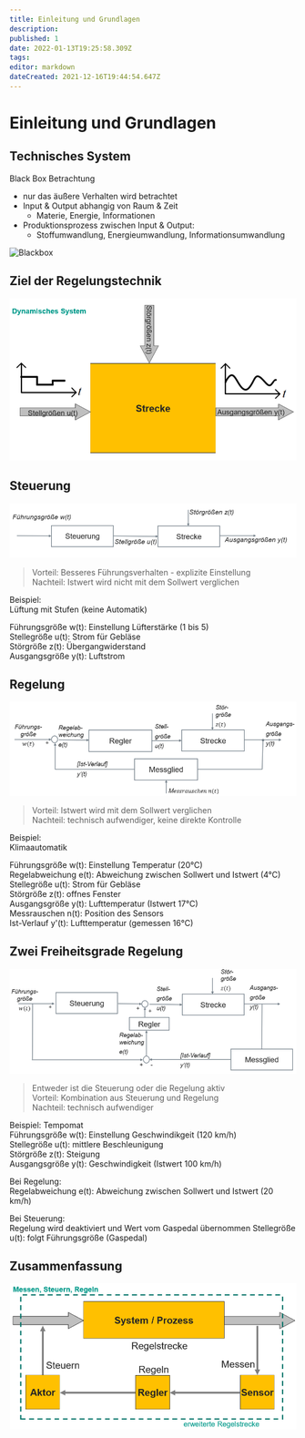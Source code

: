 ```yaml
---
title: Einleitung und Grundlagen
description: 
published: 1
date: 2022-01-13T19:25:58.309Z
tags: 
editor: markdown
dateCreated: 2021-12-16T19:44:54.647Z
---
```


# Einleitung und Grundlagen
## Technisches System
Black Box Betrachtung
- nur das äußere Verhalten wird betrachtet
- Input & Output abhangig von Raum & Zeit
	- Materie, Energie, Informationen 
- Produktionsprozess zwischen Input & Output:
	- Stoffumwandlung, Energieumwandlung, Informationsumwandlung

![Blackbox](https://upload.wikimedia.org/wikipedia/commons/4/44/Blackbox3D.png)

## Ziel der Regelungstechnik
![Dynamisches System](dynamisches-system.png)
## Steuerung
![Steuerung](steuerung.png)
> Vorteil: Besseres Führungsverhalten - explizite Einstellung  
> Nachteil: Istwert wird nicht mit dem Sollwert verglichen    

Beispiel:  
Lüftung mit Stufen (keine Automatik) 

Führungsgröße w(t): Einstellung Lüfterstärke (1 bis 5)  
Stellegröße u(t): Strom für Gebläse  
Störgröße z(t): Übergangwiderstand  
Ausgangsgröße y(t): Luftstrom  
## Regelung
![Regelung](regelung.png)
> Vorteil: Istwert wird mit dem Sollwert verglichen  
> Nachteil: technisch aufwendiger, keine direkte Kontrolle  

Beispiel:  
Klimaautomatik

Führungsgröße w(t): Einstellung Temperatur (20°C)  
Regelabweichung e(t): Abweichung zwischen Sollwert und Istwert (4°C)  
Stellegröße u(t): Strom für Gebläse    
Störgröße z(t): offnes Fenster    
Ausgangsgröße y(t): Lufttemperatur (Istwert 17°C)  
Messrauschen n(t): Position des Sensors  
Ist-Verlauf y'(t): Lufttemperatur (gemessen 16°C)

## Zwei Freiheitsgrade Regelung
![Zwei Freiheitsgrade Regelung](2-freiheitsgrade-regelung.png)
> Entweder ist die Steuerung oder die Regelung aktiv  
> Vorteil: Kombination aus Steuerung und Regelung  
> Nachteil: technisch aufwendiger  

Beispiel:
Tempomat  
Führungsgröße w(t): Einstellung Geschwindikgeit (120 km/h)  
Stellegröße u(t): mittlere Beschleunigung  
Störgröße z(t): Steigung     
Ausgangsgröße y(t): Geschwindigkeit (Istwert 100 km/h)

Bei Regelung:  
Regelabweichung e(t): Abweichung zwischen Sollwert und Istwert (20 km/h)

Bei Steuerung:  
Regelung wird deaktiviert und Wert vom Gaspedal übernommen
Stellegröße u(t): folgt Führungsgröße (Gaspedal)

## Zusammenfassung
![](messen-steuern-regeln.png)